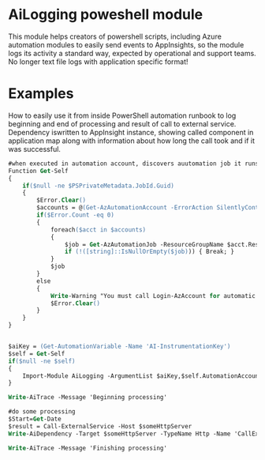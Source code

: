 # AiLogging poweshell module

This module helps creators of powershell scripts, including Azure automation modules to easily send events to AppInsights, so the module logs its activity a standard way, expected by operational and support teams. No longer text file logs with application specific format!

# Examples
How to easily use it from inside PowerShell automation runbook to log beginning and end of processing and result of call to external service.
Dependency iswritten to AppInsight instance, showing called component in application map along with information about how long the call took and if it was successful.
```ps
#when executed in automation account, discovers auutomation job it runs within
Function Get-Self
{
    if($null -ne $PSPrivateMetadata.JobId.Guid)
    {
        $Error.Clear()
        $accounts = @(Get-AzAutomationAccount -ErrorAction SilentlyContinue)
        if($Error.Count -eq 0)
        {
            foreach($acct in $accounts)
            {
                $job = Get-AzAutomationJob -ResourceGroupName $acct.ResourceGroupName -AutomationAccountName $acct.AutomationAccountName -Id $PSPrivateMetadata.JobId.Guid -ErrorAction SilentlyContinue
                if (!([string]::IsNullOrEmpty($job))) { Break; }
            }
            $job
        }
        else
        {
            Write-Warning "You must call Login-AzAccount for automatic recognition of automation account we're running in"
            $Error.Clear()
        }
    }
}


$aiKey = (Get-AutomationVariable -Name 'AI-InstrumentationKey')
$self = Get-Self
if($null -ne $self)
{
    Import-Module AiLogging -ArgumentList $aiKey,$self.AutomationAccountName, $self.RunbookName, $env:COMPUTERNAME
}

Write-AiTrace -Message 'Beginning processing'

#do some processing
$Start=Get-Date
$result = Call-ExternalService -Host $someHttpServer
Write-AiDependency -Target $someHttpServer -TypeName Http -Name 'CallExternalService' -Start $start -Duration ((Get-Date)-$start) -Success $result.IsSuccess

Write-AiTrace -Message 'Finishing processing'

```